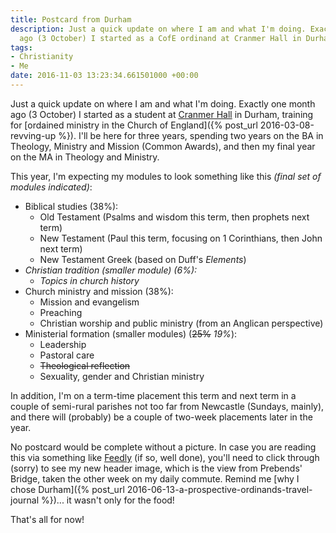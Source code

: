 ```yaml
---
title: Postcard from Durham
description: Just a quick update on where I am and what I'm doing. Exactly one month
  ago (3 October) I started as a CofE ordinand at Cranmer Hall in Durham.
tags:
- Christianity
- Me
date: 2016-11-03 13:23:34.661501000 +00:00
---
```

Just a quick update on where I am and what I'm doing. Exactly one month ago (3 October) I started as a student at [Cranmer Hall](https://community.dur.ac.uk/cranmer.hall/) in Durham, training for [ordained ministry in the Church of England]({% post_url 2016-03-08-revving-up %}). I'll be here for three years, spending two years on the BA in Theology, Ministry and Mission (Common Awards), and then my final year on the MA in Theology and Ministry.

This year, I'm expecting my modules to look something like this _(final set of modules indicated)_:

* Biblical studies (38%):
  * Old Testament (Psalms and wisdom this term, then prophets next term)
  * New Testament (Paul this term, focusing on 1 Corinthians, then John next term)
  * New Testament Greek (based on Duff's _Elements_)
* _Christian tradition (smaller module) (6%):_
  * _Topics in church history_
* Church ministry and mission (38%):
  * Mission and evangelism
  * Preaching
  * Christian worship and public ministry (from an Anglican perspective)
* Ministerial formation (smaller modules) (~~25%~~ _19%_):
  * Leadership
  * Pastoral care
  * ~~Theological reflection~~
  * Sexuality, gender and Christian ministry

In addition, I'm on a term-time placement this term and next term in a couple of semi-rural parishes not too far from Newcastle (Sundays, mainly), and there will (probably) be a couple of two-week placements later in the year.

No postcard would be complete without a picture. In case you are reading this via something like [Feedly](https://feedly.com/) (if so, well done), you'll need to click through (sorry) to see my new header image, which is the view from Prebends' Bridge, taken the other week on my daily commute. Remind me [why I chose Durham]({% post_url 2016-06-13-a-prospective-ordinands-travel-journal %})... it wasn't only for the food!

That's all for now!
